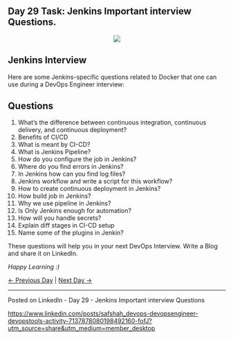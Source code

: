 ## Day 29 Task: Jenkins Important interview Questions.

 <p align="center"><img align="center" src="https://user-images.githubusercontent.com/115981550/215283081-1c77ac18-4825-49d1-8727-7f0940846fff.png" /></p>


## Jenkins Interview

Here are some Jenkins-specific questions related to Docker that one can use during a DevOps Engineer interview:

## Questions

1. What’s the difference between continuous integration, continuous delivery, and continuous deployment?
2. Benefits of CI/CD
3. What is meant by CI-CD?
4. What is Jenkins Pipeline?
5. How do you configure the job in Jenkins?
6. Where do you find errors in Jenkins?
7. In Jenkins how can you find log files?
8. Jenkins workflow and write a script for this workflow?
9. How to create continuous deployment in Jenkins?
10. How build job in Jenkins?
11. Why we use pipeline in Jenkins?
12. Is Only Jenkins enough for automation?
13. How will you handle secrets?
14. Explain diff stages in CI-CD setup
15. Name some of the plugins in Jenkin?

These questions will help you in your next DevOps Interview.
Write a Blog and share it on LinkedIn.

_Happy Learning :)_

[← Previous Day](../day28/README.md) | [Next Day →](../day30/README.md)

------------------------------------------
Posted on LinkedIn - Day 29 - Jenkins Important interview Questions

https://www.linkedin.com/posts/safshah_devops-devopsengineer-devopstools-activity-7137878080198492160-fofJ?utm_source=share&utm_medium=member_desktop

